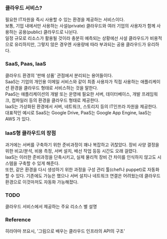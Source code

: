 ### 클라우드 서비스?
필요한 IT자원을 즉시 사용할 수 있는 환경을 제공하는 서비스이다.   
보통, 기업 내에서만 사용하는 사설(private) 클라우드와 여러 기업의 사용자가 함께 사용하는 공용(public) 클라우드로 나뉜다.   
일정 규모로 리소스가 활용될 것이라 충분히 예측되는 상황에선 사설 클라우드가 비용적으로 유리하지만, 그렇지 않은 경우엔 사용량에 따라 부과되는 공용 클라우드가 유리하다.   

### SaaS, Paas, IaaS
클라우드 환경의 '판매 상품' 관점에서 분리되는 용어들이다.   
SaaS는 기업의 개인용 이메일 서비스와 같이 최종 사용자가 직접 사용하는 애플리케이션 환경을 클라우드 형태로 서비스하는 것을 말한다.   
PaaS는 애플리케이션의 개발 또는 운영에 필요한 서버, 데이터베이스, 개발 프레임워크, 컴파일러 등의 환경을 클라우드 형태로 제공한다.   
IaaS는 가상화된 환경에서 서버, 네트워크, 스토리지 등의 IT인프라 자원을 제공한다.   
대표적인 예시로 SaaS는 Google Drive, PaaS는 Google App Engine, IaaS는 AWS 가 있다.

### IaaS형 클라우드의 장점
과거에는 서버를 구축하기 위한 준비과정이 꽤나 복잡하고 귀찮았다. 장비 사양 결정을 위한 비교/분석, 비용 측정, 서버 설치, 배선 작업 등등 시간도 오래 걸렸다.   
IaaS는 이러한 준비과정을 단축시키고, 실제 물리적 장비 간 차이를 인식하지 않고도 시스템을 구축할 수 있게 해준다.   
또한, 같은 환경을 다시 생성하기 위한 과정을 구성 관리 툴(chef나 puppet)로 자동화 할 수 있다. 기존에도 가능은 했으나 서버 설치나 네트워크 연결은 어려웠는데 클라우드 환경으로 이것마저도 자동화 가능해졌다.

### TODO
클라우드 서비스에서 제공하는 주요 리소스 별 설명


### Reference
히라야마 쯔요시, '그림으로 배우는 클라우드 인프라의 API의 구조'
